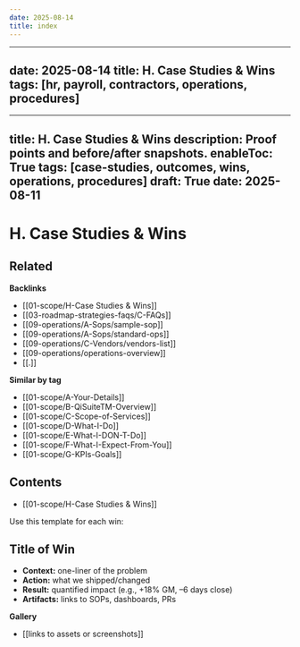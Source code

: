 ```yaml
---
date: 2025-08-14
title: index
---
```

---
date: 2025-08-14
title: H. Case Studies & Wins
tags: [hr, payroll, contractors, operations, procedures]
---
---
title: H. Case Studies & Wins
description: Proof points and before/after snapshots.
enableToc: True
tags: [case-studies, outcomes, wins, operations, procedures]
draft: True
date: 2025-08-11
---
# H. Case Studies & Wins

<!-- RELATED:START -->

## Related
**Backlinks**
- [[01-scope/H-Case Studies & Wins]]
- [[03-roadmap-strategies-faqs/C-FAQs]]
- [[09-operations/A-Sops/sample-sop]]
- [[09-operations/A-Sops/standard-ops]]
- [[09-operations/C-Vendors/vendors-list]]
- [[09-operations/operations-overview]]
- [[.]]

**Similar by tag**
- [[01-scope/A-Your-Details]]
- [[01-scope/B-QiSuiteTM-Overview]]
- [[01-scope/C-Scope-of-Services]]
- [[01-scope/D-What-I-Do]]
- [[01-scope/E-What-I-DON-T-Do]]
- [[01-scope/F-What-I-Expect-From-You]]
- [[01-scope/G-KPIs-Goals]]

<!-- RELATED:END -->

<!-- AUTO-TOC:START -->

## Contents
- [[01-scope/H-Case Studies & Wins]]

<!-- AUTO-TOC:END -->

Use this template for each win:

## Title of Win
- **Context:** one-liner of the problem  
- **Action:** what we shipped/changed  
- **Result:** quantified impact (e.g., +18% GM, –6 days close)  
- **Artifacts:** links to SOPs, dashboards, PRs

**Gallery**
- [[links to assets or screenshots]]
